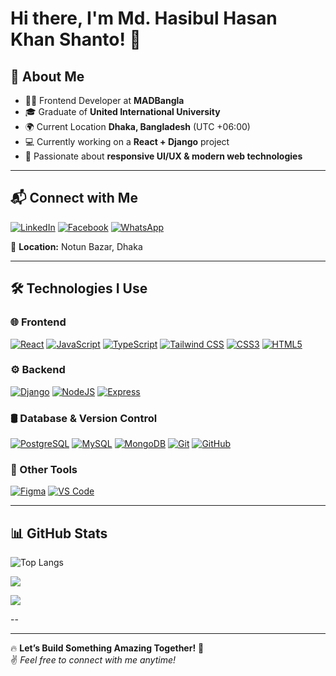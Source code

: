 # Hi there, I'm Md. Hasibul Hasan Khan Shanto! 👋  

## 🚀 About Me  

- 👨‍💻 Frontend Developer at **MADBangla**  
- 🎓 Graduate of **United International University**  
- 🌍 Current Location **Dhaka, Bangladesh** (UTC +06:00)  
- 💻 Currently working on a **React + Django** project  
- 🎨 Passionate about **responsive UI/UX & modern web technologies**  

---

## 📬 Connect with Me  

[![LinkedIn](https://img.shields.io/badge/LinkedIn-0077B5?style=for-the-badge&logo=linkedin&logoColor=fff&labelColor=transparent&border=0077B5)](https://www.linkedin.com/in/hasibulshanto201217) 
[![Facebook](https://img.shields.io/badge/Facebook-1877F2?style=for-the-badge&logo=facebook&logoColor=fff&labelColor=transparent&border=1877F2)](https://www.facebook.com/hasibulhasan.shanto.1865) 
[![WhatsApp](https://img.shields.io/badge/WhatsApp-25D366?style=for-the-badge&logo=whatsapp&logoColor=fff&labelColor=transparent&border=25D366)](https://wa.me/8801774403474)


📍 **Location:** Notun Bazar, Dhaka  

---

## 🛠️ Technologies I Use  

### 🌐 Frontend  
[![React](https://img.shields.io/badge/React-61DAFB?style=for-the-badge&logo=react&logoColor=fff&labelColor=transparent&border=61DAFB)](https://reactjs.org) 
[![JavaScript](https://img.shields.io/badge/JavaScript-F7DF1E?style=for-the-badge&logo=javascript&logoColor=000&labelColor=transparent&border=F7DF1E)](https://developer.mozilla.org/en-US/docs/Web/JavaScript)
[![TypeScript](https://img.shields.io/badge/TypeScript-3178C6?style=for-the-badge&logo=typescript&logoColor=fff&labelColor=transparent&border=3178C6)](https://www.typescriptlang.org)
[![Tailwind CSS](https://img.shields.io/badge/TailwindCSS-38B2AC?style=for-the-badge&logo=tailwind-css&logoColor=fff&labelColor=transparent&border=38B2AC)](https://tailwindcss.com)
[![CSS3](https://img.shields.io/badge/CSS3-2965F1?style=for-the-badge&logo=css3&logoColor=fff&labelColor=transparent&border=2965F1)](https://www.w3.org/TR/css3-roadmap/)
[![HTML5](https://img.shields.io/badge/HTML5-E34F26?style=for-the-badge&logo=html5&logoColor=fff&labelColor=transparent&border=E34F26)](https://developer.mozilla.org/en-US/docs/Web/HTML)

### ⚙️ Backend  
[![Django](https://img.shields.io/badge/Django-092E20?style=for-the-badge&logo=django&logoColor=fff&labelColor=transparent&border=092E20)](https://www.djangoproject.com)
[![NodeJS](https://img.shields.io/badge/NodeJS-339933?style=for-the-badge&logo=node.js&logoColor=fff&labelColor=transparent&border=339933)](https://nodejs.org)
[![Express](https://img.shields.io/badge/Express-000?style=for-the-badge&logo=express&logoColor=fff&labelColor=transparent&border=000)](https://expressjs.com)

### 🛢️ Database & Version Control  
[![PostgreSQL](https://img.shields.io/badge/PostgreSQL-4169E1?style=for-the-badge&logo=postgresql&logoColor=fff&labelColor=transparent&border=4169E1)](https://www.postgresql.org)
[![MySQL](https://img.shields.io/badge/MySQL-4479A1?style=for-the-badge&logo=mysql&logoColor=fff&labelColor=transparent&border=4479A1)](https://www.mysql.com)
[![MongoDB](https://img.shields.io/badge/MongoDB-47A248?style=for-the-badge&logo=mongodb&logoColor=fff&labelColor=transparent&border=47A248)](https://www.mongodb.com)
[![Git](https://img.shields.io/badge/Git-F05032?style=for-the-badge&logo=git&logoColor=fff&labelColor=transparent&border=F05032)](https://git-scm.com)
[![GitHub](https://img.shields.io/badge/GitHub-181717?style=for-the-badge&logo=github&logoColor=fff&labelColor=transparent&border=181717)](https://github.com)

### 🧩 Other Tools  
[![Figma](https://img.shields.io/badge/Figma-F24E1E?style=for-the-badge&logo=figma&logoColor=fff&labelColor=transparent&border=F24E1E)](https://www.figma.com)
[![VS Code](https://img.shields.io/badge/VS%20Code-007ACC?style=for-the-badge&logo=visual-studio-code&logoColor=fff&labelColor=transparent&border=007ACC)](https://code.visualstudio.com)


---

## 📊 GitHub Stats  


![Top Langs](https://github-readme-stats.vercel.app/api/top-langs/?username=hasibul217&layout=compact&theme=dark)

![](https://github-readme-stats.vercel.app/api?username=hasibul217&theme=dark&hide_border=true&include_all_commits=true&count_private=false)

![](https://github-readme-streak-stats.herokuapp.com/?user=hasibul217&theme=dark&hide_border=true)

--

---

🔥 **Let’s Build Something Amazing Together!** 🚀  
✌️ *Feel free to connect with me anytime!*  
